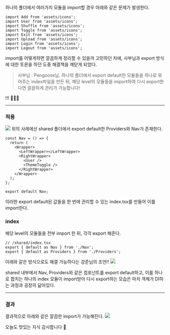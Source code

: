 하나의 폴더에서 여러가지 모듈을 import할 경우 아래와 같은 문제가 발생한다.

```tsx
import Add from 'assets/icons';
import User from 'assets/icons';
import Shuffle from 'assets/icons';
import Toggle from 'assets/icons';
import Exit from 'assets/icons';
import Upload from 'assets/icons';
import Login from 'assets/icons';
import Logout from 'assets/icons';
```

import를 어떻게하면 깔끔하게 정리할 수 있을까 고민하던 차에, 사부님과 export 방식에 대한 토론을 하던 도중 해결책을 깨닫게 되었다.

> 사부님 : Pengoose님. 하나의 폴더에서 export default한 모듈들을 하나로 묶어주는 index파일을 만든 뒤, 해당 level의 모듈들을 import하여 다시 export한다면 깔끔하게 관리가 가능합니다!

!!! 🥳🥳🥳

---

### 적용

![](https://i.imgur.com/aPnTFhz.png)
위의 사례에선 shared 폴더에서 export default한 Providers와 Nav가 존재한다.

```tsx
const Nav = () => {
  return (
    <Wrapper>
      <LeftWrapper></LeftWrapper>
      <RightWrapper>
        <User />
        <ThemeToggle />
      </RightWrapper>
    </Wrapper>
  );
};

export default Nav;
```

이러한 export default된 값들을 한 번에 관리할 수 있는
index.tsx를 만들어 이를 import한다.

### index

해당 level의 모듈들을 전부 import 한 뒤, 각각 export 해준다.

```tsx
// /shared/index.tsx
export { default as Nav } from './Nav';
export { default as Providers } from './Providers';
```

아래와 같은 방식으로도 해결 가능하다는 강준님의 조언!!
![](https://i.imgur.com/XH1FrRP.png)

shared 내부에서 Nav, Providers와 같은 컴포넌트를 export default하고, 이를 하나로 합치는 하나의 index 모듈이 import받아 다시 export하는 모습은 마치 객체가 DI하는 과정과 굉장히 닮아있다.

---

### 결과

결과적으로 아래와 같은 깔끔한 import가 가능해진다.
![](https://i.imgur.com/sWNwrcV.png)

오늘도 맛있는 지식 감사합니다 🥳
